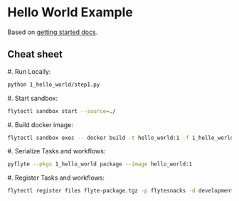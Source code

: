 # Hello World Example

Based on [getting started docs](https://docs.flyte.org/en/latest/getting_started.html).

## Cheat sheet
#. Run Locally:

   ```bash
   python 1_hello_world/step1.py
   ```

#. Start sandbox:
   
   ```bash
   flytectl sandbox start --source=./
   ```
   
#. Build docker image:
   
   ```bash
   flytectl sandbox exec -- docker build -t hello_world:1 -f 1_hello_world.Dockerfile .
   ```

#. Serialize Tasks and workflows:

   ```bash
   pyflyte --pkgs 1_hello_world package --image hello_world:1
   ```

#. Register Tasks and workflows:

   ```bash
   flytectl register files flyte-package.tgz -p flytesnacks -d development --archive --version v2
   ```
